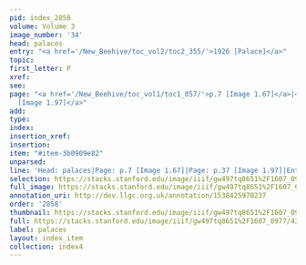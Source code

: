 ```yaml
---
pid: index_2858
volume: Volume 3
image_number: '34'
head: palaces
entry: "<a href='/New_Beehive/toc_vol2/toc2_355/'>1926 [Palace]</a>"
topic: 
first_letter: P
xref: 
see: 
page: "<a href='/New_Beehive/toc_vol1/toc1_057/'>p.7 [Image 1.67]</a>|<a href='/New_Beehive/toc_vol1/toc1_087/'>p.37
  [Image 1.97]</a>"
add: 
type: 
index: 
insertion_xref: 
insertion: 
item: "#item-3b0909e82"
unparsed: 
line: 'Head: palaces|Page: p.7 [Image 1.67]|Page: p.37 [Image 1.97]|Entry: 1926 [Palace]|#item-3b0909e82'
selection: https://stacks.stanford.edu/image/iiif/gw497tq8651%2F1607_0977/432,2989,803,153/full/0/default.jpg
full_image: https://stacks.stanford.edu/image/iiif/gw497tq8651%2F1607_0977/full/full/0/default.jpg
annotation_uri: http://dev.llgc.org.uk/annotation/1538425970237
order: '2858'
thumbnail: https://stacks.stanford.edu/image/iiif/gw497tq8651%2F1607_0977/432,2989,803,153/150,/0/default.jpg
full: https://stacks.stanford.edu/image/iiif/gw497tq8651%2F1607_0977/432,2989,803,153/full/0/default.jpg
label: palaces
layout: index_item
collection: index4
---
```

